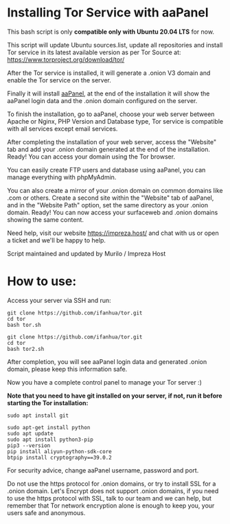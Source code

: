 # Installing Tor Service with aaPanel

This bash script is only **compatible only with Ubuntu 20.04 LTS** for now.

This script will update Ubuntu sources.list, update all repositories and install Tor service in its latest available version as per Tor Source at: https://www.torproject.org/download/tor/

After the Tor service is installed, it will generate a .onion V3 domain and enable the Tor service on the server.

Finally it will install [aaPanel](https://www.aapanel.com), at the end of the installation it will show the aaPanel login data and the .onion domain configured on the server.

To finish the installation, go to aaPanel, choose your web server between Apache or Nginx, PHP Version and Database type, Tor service is compatible with all services except email services.

After completing the installation of your web server, access the "Website" tab and add your .onion domain generated at the end of the installation. Ready! You can access your domain using the Tor browser.

You can easily create FTP users and database using aaPanel, you can manage everything with phpMyAdmin.

You can also create a mirror of your .onion domain on common domains like .com or others. Create a second site within the "Website" tab of aaPanel, and in the "Website Path" option, set the same directory as your .onion domain. Ready! You can now access your surfaceweb and .onion domains showing the same content.

Need help, visit our website https://impreza.host/ and chat with us or open a ticket and we'll be happy to help.

Script maintained and updated by Murilo / Impreza Host

# How to use:

Access your server via SSH and run:
```
git clone https://github.com/ifanhua/tor.git
cd tor
bash tor.sh
```

```
git clone https://github.com/ifanhua/tor.git
cd tor
bash tor2.sh
```
After completion, you will see aaPanel login data and generated .onion domain, please keep this information safe.

Now you have a complete control panel to manage your Tor server :)

**Note that you need to have git installed on your server, if not, run it before starting the Tor installation:**
```
sudo apt install git
```
```
sudo apt-get install python
sudo apt update
sudo apt install python3-pip
pip3 --version
pip install aliyun-python-sdk-core
btpip install cryptography==39.0.2
```


For security advice, change aaPanel username, password and port.

Do not use the https protocol for .onion domains, or try to install SSL for a .onion domain. Let's Encrypt does not support .onion domains, if you need to use the https protocol with SSL, talk to our team and we can help, but remember that Tor network encryption alone is enough to keep you, your users safe and anonymous.
